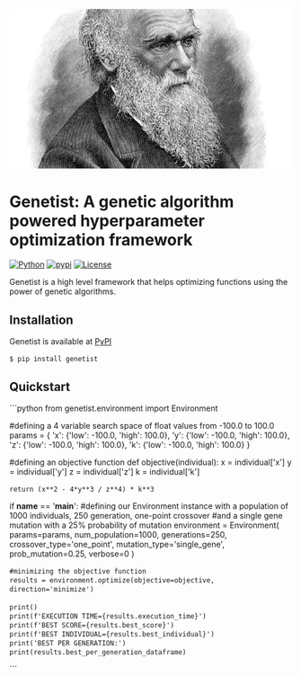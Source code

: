 ![alt text](https://github.com/unaiLopez/darwin/blob/master/doc/images/darwin.jpg?raw=true)

# Genetist: A genetic algorithm powered hyperparameter optimization framework
[![Python](https://img.shields.io/badge/python-3.6%20%7C%203.7%20%7C%203.8%20%7C%203.9%20%7C%203.10-blue)](https://www.python.org)
[![pypi](https://img.shields.io/pypi/v/genetist.svg)](https://pypi.python.org/pypi/genetist)
[![License](https://img.shields.io/badge/License-MIT-blue.svg)](https://opensource.org/licenses/MIT)

Genetist is a high level framework that helps optimizing functions using the power of genetic algorithms.

## Installation
Genetist is available at [PyPI](https://pypi.org/project/genetist/)
```
$ pip install genetist
```
## Quickstart
´´´python
from genetist.environment import Environment

#defining a 4 variable search space of float values from -100.0 to 100.0
params = {
    'x': {'low': -100.0, 'high': 100.0},
    'y': {'low': -100.0, 'high': 100.0},
    'z': {'low': -100.0, 'high': 100.0},
    'k': {'low': -100.0, 'high': 100.0}
}

#defining an objective function
def objective(individual):
    x = individual['x']
    y = individual['y']
    z = individual['z']
    k = individual['k']
    
    return (x**2 - 4*y**3 / z**4) * k**3

if __name__ == '__main__':
    #defining our Environment instance with a population of 1000 individuals, 250 generation, one-point crossover 
    #and a single gene mutation with a 25% probability of mutation
    environment = Environment(
        params=params,
        num_population=1000,
        generations=250,
        crossover_type='one_point',
        mutation_type='single_gene',
        prob_mutation=0.25,
        verbose=0
    )

    #minimizing the objective function
    results = environment.optimize(objective=objective, direction='minimize')

    print()
    print(f'EXECUTION TIME={results.execution_time}')
    print(f'BEST SCORE={results.best_score}')
    print(f'BEST INDIVIDUAL={results.best_individual}')
    print('BEST PER GENERATION:')
    print(results.best_per_generation_dataframe)
´´´